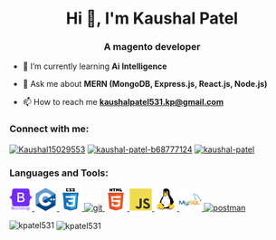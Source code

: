 <h1 align="center">Hi 👋, I'm Kaushal Patel</h1>
<h3 align="center">A magento developer</h3>

- 🌱 I’m currently learning **Ai Intelligence**

- 💬 Ask me about **MERN (MongoDB, Express.js, React.js, Node.js)**

- 📫 How to reach me **kaushalpatel531.kp@gmail.com**

<h3 align="left">Connect with me:</h3>
<p align="left">
<a href="https://twitter.com/Kaushal15029553" target="blank"><img align="center" src="https://cdn.jsdelivr.net/npm/simple-icons@3.0.1/icons/twitter.svg" alt="Kaushal15029553" height="30" width="40" /></a>
<a href="https://www.linkedin.com/in/kaushal-patel-b68777124" target="blank"><img align="center" src="https://cdn.jsdelivr.net/npm/simple-icons@3.0.1/icons/linkedin.svg" alt="kaushal-patel-b68777124" height="30" width="40" /></a>
<a href="https://stackoverflow.com/users/9850482/kaushal-patel" target="blank"><img align="center" src="https://cdn.jsdelivr.net/npm/simple-icons@3.0.1/icons/stackoverflow.svg" alt="kaushal-patel" height="30" width="40" /></a>
</p>

<h3 align="left">Languages and Tools:</h3>
<p align="left"> <a href="https://getbootstrap.com" target="_blank"> <img src="https://raw.githubusercontent.com/devicons/devicon/master/icons/bootstrap/bootstrap-plain-wordmark.svg" alt="bootstrap" width="40" height="40"/> </a> <a href="https://www.w3schools.com/cpp/" target="_blank"> <img src="https://raw.githubusercontent.com/devicons/devicon/master/icons/cplusplus/cplusplus-original.svg" alt="cplusplus" width="40" height="40"/> </a> <a href="https://www.w3schools.com/css/" target="_blank"> <img src="https://raw.githubusercontent.com/devicons/devicon/master/icons/css3/css3-original-wordmark.svg" alt="css3" width="40" height="40"/> </a> <a href="https://git-scm.com/" target="_blank"> <img src="https://www.vectorlogo.zone/logos/git-scm/git-scm-icon.svg" alt="git" width="40" height="40"/> </a> <a href="https://www.w3.org/html/" target="_blank"> <img src="https://raw.githubusercontent.com/devicons/devicon/master/icons/html5/html5-original-wordmark.svg" alt="html5" width="40" height="40"/> </a> <a href="https://developer.mozilla.org/en-US/docs/Web/JavaScript" target="_blank"> <img src="https://raw.githubusercontent.com/devicons/devicon/master/icons/javascript/javascript-original.svg" alt="javascript" width="40" height="40"/> </a> <a href="https://www.linux.org/" target="_blank"> <img src="https://raw.githubusercontent.com/devicons/devicon/master/icons/linux/linux-original.svg" alt="linux" width="40" height="40"/> </a> <a href="https://www.mysql.com/" target="_blank"> <img src="https://raw.githubusercontent.com/devicons/devicon/master/icons/mysql/mysql-original-wordmark.svg" alt="mysql" width="40" height="40"/> </a> <a href="https://postman.com" target="_blank"> <img src="https://www.vectorlogo.zone/logos/getpostman/getpostman-icon.svg" alt="postman" width="40" height="40"/> </a> </p>

<p><img align="left" src="https://github-readme-stats.vercel.app/api/top-langs?username=kpatel531&show_icons=true&locale=en&layout=compact" alt="kpatel531" /></p>

<p>&nbsp;<img align="center" src="https://github-readme-stats.vercel.app/api?username=kpatel531&show_icons=true&locale=en" alt="kpatel531" /></p>
